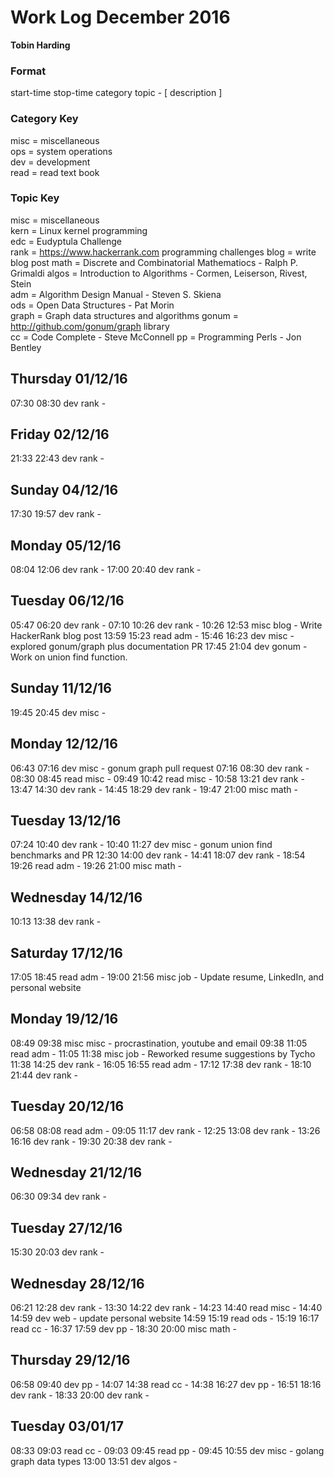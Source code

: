 Work Log December 2016    
======================    
**Tobin Harding**    
    
### Format    
start-time stop-time category topic - [ description ]    
    
### Category Key    
misc = miscellaneous    
ops = system operations    
dev = development    
read = read text book    
    
### Topic Key    
misc = miscellaneous    
kern = Linux kernel programming    
edc = Eudyptula Challenge    
rank = https://www.hackerrank.com programming challenges
blog = write blog post
math = Discrete and Combinatorial Mathematiocs - Ralph P. Grimaldi
algos = Introduction to Algorithms - Cormen, Leiserson, Rivest, Stein    
adm = Algorithm Design Manual - Steven S. Skiena  
ods = Open Data Structures - Pat Morin  
graph = Graph data structures and algorithms
gonum = http://github.com/gonum/graph library  
cc = Code Complete - Steve McConnell
pp = Programming Perls - Jon Bentley

Thursday 01/12/16
-----------------
07:30 08:30 dev rank -

Friday 02/12/16
---------------
21:33 22:43 dev rank -

Sunday 04/12/16
---------------
17:30 19:57 dev rank -

Monday 05/12/16
---------------
08:04 12:06 dev rank -
17:00 20:40 dev rank -

Tuesday 06/12/16
----------------
05:47 06:20 dev rank -
07:10 10:26 dev rank -
10:26 12:53 misc blog - Write HackerRank blog post
13:59 15:23 read adm -
15:46 16:23 dev misc - explored gonum/graph plus documentation PR
17:45 21:04 dev gonum - Work on union find function.

Sunday 11/12/16
---------------
19:45 20:45 dev misc -

Monday 12/12/16
---------------
06:43 07:16 dev misc - gonum graph pull request
07:16 08:30 dev rank -
08:30 08:45 read misc -
09:49 10:42 read misc -
10:58 13:21 dev rank -
13:47 14:30 dev rank -
14:45 18:29 dev rank -
19:47 21:00 misc math - 

Tuesday 13/12/16
----------------
07:24 10:40 dev rank -
10:40 11:27 dev misc - gonum union find benchmarks and PR
12:30 14:00 dev rank -
14:41 18:07 dev rank -
18:54 19:26 read adm -
19:26 21:00 misc math -

Wednesday 14/12/16
------------------
10:13 13:38 dev rank -

Saturday 17/12/16
-----------------
17:05 18:45 read adm -
19:00 21:56 misc job - Update resume, LinkedIn, and personal website 

Monday 19/12/16
---------------
08:49 09:38 misc misc - procrastination, youtube and email
09:38 11:05 read adm -
11:05 11:38 misc job - Reworked resume suggestions by Tycho
11:38 14:25 dev rank -
16:05 16:55 read adm -
17:12 17:38 dev rank -
18:10 21:44 dev rank -

Tuesday 20/12/16
----------------
06:58 08:08 read adm -
09:05 11:17 dev rank -
12:25 13:08 dev rank -
13:26 16:16 dev rank -
19:30 20:38 dev rank -

Wednesday 21/12/16
------------------
06:30 09:34 dev rank -

Tuesday 27/12/16
----------------
15:30 20:03 dev rank -

Wednesday 28/12/16
------------------
06:21 12:28 dev rank -
13:30 14:22 dev rank -
14:23 14:40 read misc -
14:40 14:59 dev web - update personal website
14:59 15:19 read ods -
15:19 16:17 read cc -
16:37 17:59 dev pp -
18:30 20:00 misc math -

Thursday 29/12/16
-----------------
06:58 09:40 dev pp -
14:07 14:38 read cc -
14:38 16:27 dev pp -
16:51 18:16 dev rank -
18:33 20:00 dev rank -

Tuesday 03/01/17
----------------
08:33 09:03 read cc -
09:03 09:45 read pp -
09:45 10:55 dev misc - golang graph data types
13:00 13:51 dev algos -

